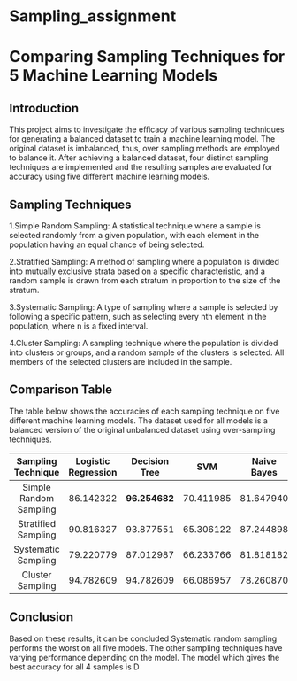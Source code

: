 # Sampling_assignment

# Comparing Sampling Techniques for 5 Machine Learning Models

## Introduction

This project aims to investigate the efficacy of various sampling techniques for generating a balanced dataset to train a machine learning model. The original dataset is imbalanced, thus, over sampling methods are employed to balance it. After achieving a balanced dataset, four distinct sampling techniques are implemented and the resulting samples are evaluated for accuracy using five different machine learning models.

## Sampling Techniques

1.Simple Random Sampling: A statistical technique where a sample is selected randomly from a given population, with each element in the population having an equal chance of being selected.

2.Stratified Sampling: A method of sampling where a population is divided into mutually exclusive strata based on a specific characteristic, and a random sample is drawn from each stratum in proportion to the size of the stratum.

3.Systematic Sampling: A type of sampling where a sample is selected by following a specific pattern, such as selecting every nth element in the population, where n is a fixed interval.

4.Cluster Sampling: A sampling technique where the population is divided into clusters or groups, and a random sample of the clusters is selected. All members of the selected clusters are included in the sample.


## Comparison Table

The table below shows the accuracies of each sampling technique on five different machine learning models. The dataset used for all models is a balanced version of the original unbalanced dataset using over-sampling techniques.

| Sampling Technique | Logistic Regression | Decision Tree | SVM | Naive Bayes | KNN |
|:---------------:|:---------------:|:---------------:|:---------------:|:---------------:|:---------------:|
| Simple Random Sampling | 86.142322 | **96.254682** | 70.411985 | 81.647940 | 82.771536	 |
| Stratified Sampling | 90.816327 | 93.877551 | 65.306122 | 87.244898 | 78.061224	 |
| Systematic Sampling | 79.220779 | 87.012987 | 66.233766 | 81.818182 | **64.935065** |
| Cluster Sampling | 94.782609 | 94.782609 | 66.086957 | 78.260870 | 75.652174 |

## Conclusion
Based on these results, it can be concluded Systematic random sampling performs the worst on all five models. The other sampling techniques have varying performance depending on the model. The model which gives the best accuracy for all 4 samples is D
